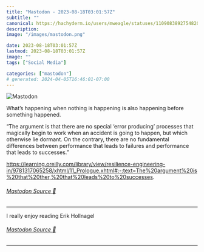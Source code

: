 ```yaml
---
title: "Mastodon - 2023-08-18T03:01:57Z"
subtitle: ""
canonical: https://hachyderm.io/users/mweagle/statuses/110908389275482001
description:
image: "/images/mastodon.png"

date: 2023-08-18T03:01:57Z
lastmod: 2023-08-18T03:01:57Z
image: ""
tags: ["Social Media"]

categories: ["mastodon"]
# generated: 2024-04-05T16:46:01-07:00
---
```

![Mastodon](/images/mastodon.png)

<p>What’s happening when nothing is happening is also happening before something happened.</p><p>“The argument is that there are no special ‘error producing’ processes that magically begin to work when an accident is going to happen, but which otherwise lie dormant. On the contrary, there are no fundamental differences between performance that leads to failures and performance that leads to successes.”</p><p><a href="https://learning.oreilly.com/library/view/resilience-engineering-in/9781317065258/xhtml/11_Prologue.xhtml#:-:text=The%20argument%20is%20that%20ther,%20that%20leads%20to%20successes" target="_blank" rel="nofollow noopener noreferrer" translate="no"><span class="invisible">https://</span><span class="ellipsis">learning.oreilly.com/library/v</span><span class="invisible">iew/resilience-engineering-in/9781317065258/xhtml/11_Prologue.xhtml#:-:text=The%20argument%20is%20that%20ther,%20that%20leads%20to%20successes</span></a>.</p>


###### [Mastodon Source 🐘](https://hachyderm.io/@mweagle/110908389275482001)

___

<p>I really enjoy reading Erik Hollnagel</p>


###### [Mastodon Source 🐘](https://hachyderm.io/@mweagle/110908403215705248)

___
